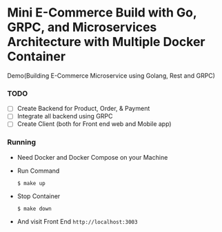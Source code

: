 # Mini E-Commerce Build with Go, GRPC, and Microservices Architecture with Multiple Docker Container

Demo(Building E-Commerce Microservice using Golang, Rest and GRPC)

### TODO
  - [ ] Create Backend for Product, Order, & Payment
  - [ ] Integrate all backend using GRPC
  - [ ] Create Client (both for Front end web and Mobile app)

### Running
  - Need Docker and Docker Compose on your Machine
  - Run Command

    ```shell
    $ make up
    ```
  - Stop Container

    ```shell
    $ make down
    ```
  - And visit Front End `http://localhost:3003`
